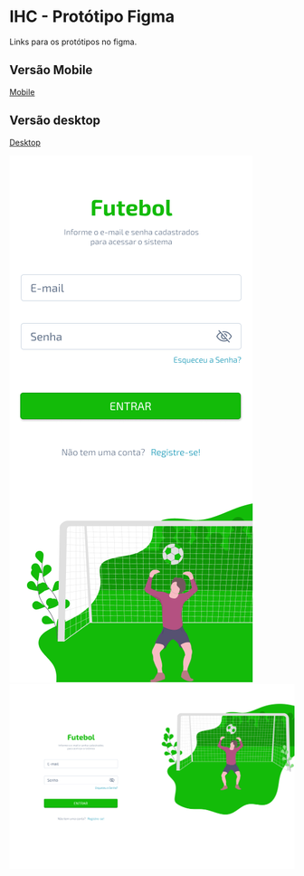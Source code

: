 # IHC - Protótipo Figma

Links para os protótipos no figma.

## Versão Mobile

<a href="https://www.figma.com/proto/n9CcWweM1GrLPRzmsl6l92/IHC?node-id=1%3A3&scaling=scale-down&page-id=0%3A1&starting-point-node-id=1%3A3" target="_blank">Mobile</a>


## Versão desktop

<a href="https://www.figma.com/proto/n9CcWweM1GrLPRzmsl6l92/IHC?node-id=28%3A2025&scaling=min-zoom&page-id=12%3A827&starting-point-node-id=28%3A2025" target="_blank">Desktop</a>



![Mobile](https://raw.githubusercontent.com/LucasVital/IHC/main/mobile.png)
![Destop](https://raw.githubusercontent.com/LucasVital/IHC/main/Login%20-%20Desktop.png)

